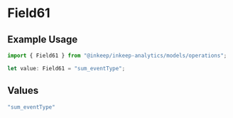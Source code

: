 # Field61

## Example Usage

```typescript
import { Field61 } from "@inkeep/inkeep-analytics/models/operations";

let value: Field61 = "sum_eventType";
```

## Values

```typescript
"sum_eventType"
```